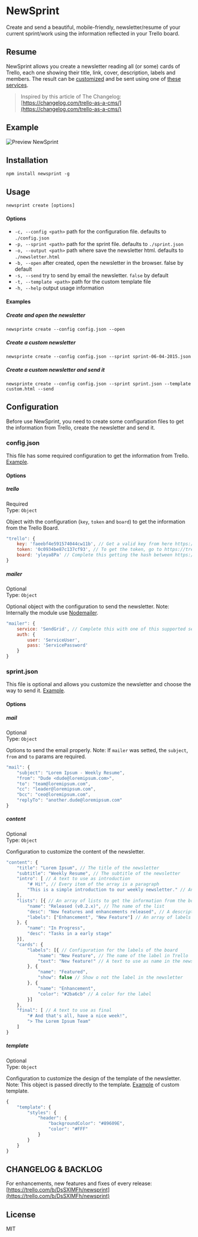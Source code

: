 # NewSprint

Create and send a beautiful, mobile-friendly, newsletter/resume of your current sprint/work using the information reflected in your Trello board.

## Resume

NewSprint allows you create a newsletter reading all (or some) cards of Trello, each one showing their title, link, cover, description, labels and members. The result can be [customized](https://github.com/rodati/newsprint#sprintjson-optional) and be sent using one of [these services](https://github.com/andris9/nodemailer-wellknown#supported-services).

> Inspired by this article of The Changelog: [https://changelog.com/trello-as-a-cms/](https://changelog.com/trello-as-a-cms/)

## Example

![Preview NewSprint](http://i.imgur.com/PNwwKHc.png)

## Installation

```
npm install newsprint -g
```

## Usage

```
newsprint create [options]
```

#### Options

- `-c, --config <path>` path for the configuration file. defaults to `./config.json`
- `-p, --sprint <path>` path for the sprint file. defaults to `./sprint.json`
- `-o, --output <path>` path where save the newsletter html. defaults to `./newsletter.html`
- `-b, --open` after created, open the newsletter in the browser. false by default
- `-s, --send` try to send by email the newsletter. `false` by default
- `-t, --template <path>` path for the custom template file
- `-h, --help` output usage information

#### Examples

##### Create and open the newsletter
```
newsprinte create --config config.json --open
```

##### Create a custom newsletter
```
newsprinte create --config config.json --sprint sprint-06-04-2015.json
```

##### Create a custom newsletter and send it
```
newsprinte create --config config.json --sprint sprint.json --template custom.html --send
```

## Configuration

Before use NewSprint, you need to create some configuration files to get the information from Trello, create the newsletter and send it. 

### config.json

This file has some required configuration to get the information from Trello. [Example](https://github.com/rodati/newsprint/tree/master/example/config.json).

#### Options

##### trello
Required  
Type: `Object`  

Object with the configuration (`key`, `token` and `board`) to get the information from the Trello Board.

```js
"trello": {
	key: 'faeebf4e591574044cw11b', // Get a valid key from here https://trello.com/app-key
	token: '0c0934be87c137cf93', // To get the token, go to https://trello.com/1/connect?key=<KEY>&name=NewSprint&response_type=token&expiration=never and click Allow
	board: 'yleya8Pa' // Complete this getting the hash between https://trello.com/b/ and the name of the board from the board's URL
}
```

##### mailer
Optional  
Type: `Object`  

Optional object with the configuration to send the newsletter. Note: Internally the module use [Nodemailer](https://github.com/andris9/Nodemailer).

```js
"mailer": {
	service: 'SendGrid', // Complete this with one of this supported services from https://github.com/andris9/nodemailer-wellknown#supported-services
	auth: {
		user: 'ServiceUser',
		pass: 'ServicePassword'
	}
}
```

### sprint.json
This file is optional and allows you customize the newsletter and choose the way to send it. [Example](https://github.com/rodati/newsprint/tree/master/example/sprint.json).

#### Options

##### mail
Optional  
Type: `Object`  

Options to send the email properly. Note: If `mailer` was setted, the `subject`, `from` and `to` params are required. 

```js
"mail": {
	"subject": "Lorem Ipsum - Weekly Resume",
	"from": "Dude <dude@loremipsum.com>",
	"to": "team@loremipsum.com",
	"cc": "leader@loremipsum.com",
	"bcc": "ceo@loremipsum.com",
	"replyTo": "another.dude@loremipsum.com"
}
```

##### content
Optional  
Type: `Object`  

Configuration to customize the content of the newsletter. 

```js
"content": {
	"title": "Lorem Ipsum", // The title of the newsletter
	"subtitle": "Weekly Resume", // The subtitle of the newsletter
	"intro": [ // A text to use as introduction
		"# Hi!", // Every item of the array is a paragraph
		"This is a simple introduction to our weekly newsletter." // And you can use markdown
	],
	"lists": [{ // An array of lists to get the information from the board
		"name": "Released (v0.2.x)", // The name of the list
		"desc": "New features and enhancements released", // A description for the list
		"labels": ["Enhancement", "New Feature"] // An array of labels to filter the cards of the list
	}, {
		"name": "In Progress",
		"desc": "Tasks in a early stage"
	}],
	"cards": {
		"labels": [{ // Configuration for the labels of the board
			"name": "New Feature", // The name of the label in Trello
			"text": "New feature!" // A text to use as name in the newsletter
		}, {
			"name": "Featured",
			"show": false // Show o not the label in the newsletter
		}, {
			"name": "Enhancement",
			"color": "#2ba6cb" // A color for the label
		}]
	},
	"final": [ // A text to use as final
		"# And that's all, have a nice week!",
		"> The Lorem Ipsum Team"
	]
}
```

##### template
Optional  
Type: `Object`  

Configuration to customize the design of the template of the newsletter. Note: This object is passed directly to the template. [Example](https://github.com/rodati/newsprint/tree/master/example/template.html) of custom template.

```js
{
	"template": {
		"styles": {
			"header": {
				"backgroundColor": "#89609E",
				"color": "#FFF"
			}
		}
	}
}
```

## CHANGELOG & BACKLOG

For enhancements, new features and fixes of every release: [https://trello.com/b/DsSXlMFh/newsprint](https://trello.com/b/DsSXlMFh/newsprint)

## License

MIT